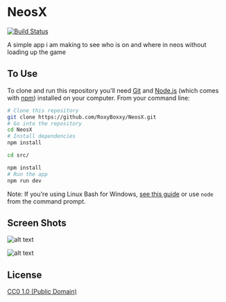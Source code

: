 # NeosX

[![Build Status](https://travis-ci.org/RoxyBoxxy/NeosX.svg?branch=main)](https://travis-ci.org/RoxyBoxxy/NeosX)

A simple app i am making to see who is on and where in neos without loading up the game

## To Use

To clone and run this repository you'll need [Git](https://git-scm.com) and [Node.js](https://nodejs.org/en/download/) (which comes with [npm](http://npmjs.com)) installed on your computer. From your command line:

```bash
# Clone this repository
git clone https://github.com/RoxyBoxxy/NeosX.git
# Go into the repository
cd NeosX
# Install dependencies
npm install

cd src/

npm install
# Run the app
npm run dev
```

Note: If you're using Linux Bash for Windows, [see this guide](https://www.howtogeek.com/261575/how-to-run-graphical-linux-desktop-applications-from-windows-10s-bash-shell/) or use `node` from the command prompt.

## Screen Shots

![alt text](https://img.roxanne.cloud/Zsis.PNG "login Screen")

![alt text](https://img.roxanne.cloud/vYEc.PNG "Main Screen")

## License

[CC0 1.0 (Public Domain)](LICENSE.md)
